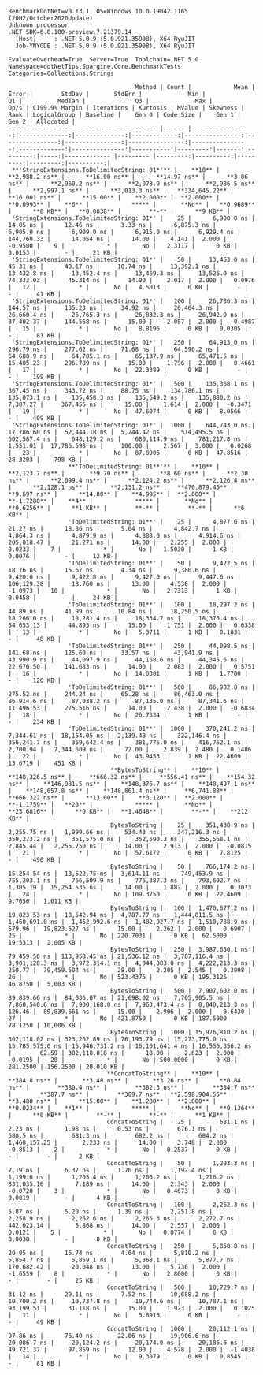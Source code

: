 
    BenchmarkDotNet=v0.13.1, OS=Windows 10.0.19042.1165 (20H2/October2020Update)
    Unknown processor
    .NET SDK=6.0.100-preview.7.21379.14
      [Host]     : .NET 5.0.9 (5.0.921.35908), X64 RyuJIT
      Job-YNYGDE : .NET 5.0.9 (5.0.921.35908), X64 RyuJIT

    EvaluateOverhead=True  Server=True  Toolchain=.NET 5.0  
    Namespace=dotNetTips.Spargine.Core.BenchmarkTests  Categories=Collections,Strings  

                                        Method | Count |            Mean |         Error |        StdDev |       StdErr |             Min |              Q1 |          Median |              Q3 |             Max |         Op/s | CI99.9% Margin | Iterations | Kurtosis | MValue | Skewness | Rank | LogicalGroup | Baseline |    Gen 0 | Code Size |    Gen 1 |    Gen 2 | Allocated |
    ------------------------------------------ |------ |----------------:|--------------:|--------------:|-------------:|----------------:|----------------:|----------------:|----------------:|----------------:|-------------:|---------------:|-----------:|---------:|-------:|---------:|-----:|------------- |--------- |---------:|----------:|---------:|---------:|----------:|
     **'StringExtensions.ToDelimitedString: 01*'** |    **10** |      **2,988.2 ns** |      **16.00 ns** |      **14.97 ns** |      **3.86 ns** |      **2,960.2 ns** |      **2,978.9 ns** |      **2,986.5 ns** |      **2,997.1 ns** |      **3,013.3 ns** |   **334,645.22** |      **16.001 ns** |      **15.00** |    **2.000** |  **2.000** |   **0.0993** |    **6** |            ***** |       **No** |   **0.9689** |      **0 KB** |   **0.0038** |        **-** |      **9 KB** |
     'StringExtensions.ToDelimitedString: 01*' |    25 |      6,908.0 ns |      14.05 ns |      12.46 ns |      3.33 ns |      6,875.3 ns |      6,905.0 ns |      6,909.0 ns |      6,915.0 ns |      6,929.4 ns |   144,760.33 |      14.054 ns |      14.00 |    4.141 |  2.000 |  -0.9500 |    9 |            * |       No |   2.3117 |      0 KB |   0.0153 |        - |     21 KB |
     'StringExtensions.ToDelimitedString: 01*' |    50 |     13,453.0 ns |      45.31 ns |      40.17 ns |     10.74 ns |     13,392.1 ns |     13,432.8 ns |     13,452.4 ns |     13,469.3 ns |     13,526.0 ns |    74,333.03 |      45.314 ns |      14.00 |    2.017 |  2.000 |   0.0976 |   12 |            * |       No |   4.5013 |      0 KB |        - |        - |     41 KB |
     'StringExtensions.ToDelimitedString: 01*' |   100 |     26,736.3 ns |     144.57 ns |     135.23 ns |     34.92 ns |     26,464.3 ns |     26,660.4 ns |     26,765.3 ns |     26,832.3 ns |     26,942.9 ns |    37,402.37 |     144.568 ns |      15.00 |    2.057 |  2.000 |  -0.4987 |   15 |            * |       No |   8.8196 |      0 KB |   0.0305 |        - |     81 KB |
     'StringExtensions.ToDelimitedString: 01*' |   250 |     64,913.0 ns |     296.79 ns |     277.62 ns |     71.68 ns |     64,590.2 ns |     64,680.9 ns |     64,785.1 ns |     65,137.9 ns |     65,471.5 ns |    15,405.23 |     296.789 ns |      15.00 |    1.796 |  2.000 |   0.4661 |   17 |            * |       No |  22.3389 |      0 KB |        - |        - |    199 KB |
     'StringExtensions.ToDelimitedString: 01*' |   500 |    135,368.1 ns |     367.45 ns |     343.72 ns |     88.75 ns |    134,786.1 ns |    135,073.1 ns |    135,458.3 ns |    135,649.2 ns |    135,880.2 ns |     7,387.27 |     367.455 ns |      15.00 |    1.614 |  2.000 |  -0.3471 |   19 |            * |       No |  47.6074 |      0 KB |   8.0566 |        - |    409 KB |
     'StringExtensions.ToDelimitedString: 01*' |  1000 |    644,743.0 ns |  17,786.60 ns |  52,444.18 ns |  5,244.42 ns |    514,495.5 ns |    602,587.4 ns |    648,129.2 ns |    680,114.9 ns |    781,217.8 ns |     1,551.01 |  17,786.598 ns |     100.00 |    2.567 |  3.000 |   0.0268 |   23 |            * |       No |  87.8906 |      0 KB |  47.8516 |  28.3203 |    798 KB |
                     **'ToDelimitedString: 01**'** |    **10** |      **2,123.7 ns** |       **9.70 ns** |       **8.60 ns** |      **2.30 ns** |      **2,099.4 ns** |      **2,124.2 ns** |      **2,126.4 ns** |      **2,128.1 ns** |      **2,131.2 ns** |   **470,879.45** |       **9.697 ns** |      **14.00** |    **4.995** |  **2.000** |  **-1.7280** |    **4** |            ***** |       **No** |   **0.6256** |      **1 KB** |        **-** |        **-** |      **6 KB** |
                     'ToDelimitedString: 01**' |    25 |      4,877.6 ns |      21.27 ns |      18.86 ns |      5.04 ns |      4,842.7 ns |      4,864.3 ns |      4,879.9 ns |      4,888.0 ns |      4,914.6 ns |   205,018.47 |      21.271 ns |      14.00 |    2.255 |  2.000 |   0.0233 |    7 |            * |       No |   1.5030 |      1 KB |   0.0076 |        - |     12 KB |
                     'ToDelimitedString: 01**' |    50 |      9,422.5 ns |      18.76 ns |      15.67 ns |      4.34 ns |      9,380.6 ns |      9,420.0 ns |      9,422.8 ns |      9,427.0 ns |      9,447.6 ns |   106,129.38 |      18.760 ns |      13.00 |    4.538 |  2.000 |  -1.0973 |   10 |            * |       No |   2.7313 |      1 KB |   0.0458 |        - |     24 KB |
                     'ToDelimitedString: 01**' |   100 |     18,297.2 ns |      44.89 ns |      41.99 ns |     10.84 ns |     18,250.5 ns |     18,266.0 ns |     18,281.4 ns |     18,334.7 ns |     18,376.4 ns |    54,653.13 |      44.895 ns |      15.00 |    1.751 |  2.000 |   0.6338 |   13 |            * |       No |   5.3711 |      1 KB |   0.1831 |        - |     48 KB |
                     'ToDelimitedString: 01**' |   250 |     44,098.5 ns |     141.68 ns |     125.60 ns |     33.57 ns |     43,941.9 ns |     43,990.9 ns |     44,097.9 ns |     44,168.6 ns |     44,345.6 ns |    22,676.50 |     141.683 ns |      14.00 |    2.083 |  2.000 |   0.5751 |   16 |            * |       No |  14.0381 |      1 KB |   1.7700 |        - |    126 KB |
                     'ToDelimitedString: 01**' |   500 |     86,982.8 ns |     275.52 ns |     244.24 ns |     65.28 ns |     86,463.0 ns |     86,914.6 ns |     87,038.2 ns |     87,135.0 ns |     87,341.6 ns |    11,496.53 |     275.516 ns |      14.00 |    2.438 |  2.000 |  -0.6834 |   18 |            * |       No |  26.7334 |      1 KB |        - |        - |    234 KB |
                     'ToDelimitedString: 01**' |  1000 |    370,241.2 ns |   7,344.61 ns |  18,154.05 ns |  2,139.48 ns |    322,146.4 ns |    356,241.7 ns |    369,642.4 ns |    381,775.0 ns |    416,752.1 ns |     2,700.94 |   7,344.609 ns |      72.00 |    2.839 |  2.480 |   0.1406 |   22 |            * |       No |  43.9453 |      1 KB |  22.4609 |  13.6719 |    451 KB |
                                 **BytesToString** |    **10** |    **148,326.5 ns** |     **666.32 ns** |     **556.41 ns** |    **154.32 ns** |    **146,981.5 ns** |    **148,376.7 ns** |    **148,497.1 ns** |    **148,657.8 ns** |    **148,861.4 ns** |     **6,741.88** |     **666.322 ns** |      **13.00** |    **3.120** |  **2.000** |  **-1.1759** |   **20** |            ***** |       **No** |  **23.6816** |      **0 KB** |   **1.4648** |        **-** |    **212 KB** |
                                 BytesToString |    25 |    351,438.9 ns |   2,255.75 ns |   1,999.66 ns |    534.43 ns |    347,216.3 ns |    350,273.2 ns |    351,575.0 ns |    352,590.3 ns |    355,568.1 ns |     2,845.44 |   2,255.750 ns |      14.00 |    2.913 |  2.000 |  -0.0815 |   21 |            * |       No |  57.6172 |      0 KB |   7.8125 |        - |    496 KB |
                                 BytesToString |    50 |    766,174.2 ns |  15,254.54 ns |  13,522.75 ns |  3,614.11 ns |    749,453.9 ns |    755,203.1 ns |    766,509.9 ns |    776,387.3 ns |    793,692.7 ns |     1,305.19 |  15,254.535 ns |      14.00 |    1.882 |  2.000 |   0.3073 |   24 |            * |       No | 109.3750 |      0 KB |  22.4609 |   9.7656 |  1,011 KB |
                                 BytesToString |   100 |  1,470,677.2 ns |  19,823.53 ns |  18,542.94 ns |  4,787.77 ns |  1,444,811.5 ns |  1,460,691.0 ns |  1,462,992.6 ns |  1,482,927.7 ns |  1,510,788.9 ns |       679.96 |  19,823.527 ns |      15.00 |    2.262 |  2.000 |   0.6907 |   25 |            * |       No | 220.7031 |      0 KB |  62.5000 |  19.5313 |  2,005 KB |
                                 BytesToString |   250 |  3,987,650.1 ns |  79,459.50 ns | 113,958.45 ns | 21,536.12 ns |  3,787,116.4 ns |  3,901,120.3 ns |  3,972,314.1 ns |  4,044,083.0 ns |  4,222,213.3 ns |       250.77 |  79,459.504 ns |      28.00 |    2.205 |  2.545 |   0.3998 |   26 |            * |       No | 523.4375 |      0 KB | 195.3125 |  46.8750 |  5,003 KB |
                                 BytesToString |   500 |  7,907,602.0 ns |  89,839.66 ns |  84,036.07 ns | 21,698.02 ns |  7,705,905.5 ns |  7,860,540.6 ns |  7,930,168.0 ns |  7,963,473.4 ns |  8,040,213.3 ns |       126.46 |  89,839.661 ns |      15.00 |    2.906 |  2.000 |  -0.6430 |   27 |            * |       No | 421.8750 |      0 KB | 187.5000 |  78.1250 | 10,006 KB |
                                 BytesToString |  1000 | 15,976,810.2 ns | 302,118.02 ns | 323,262.89 ns | 76,193.79 ns | 15,273,775.0 ns | 15,785,575.0 ns | 15,946,731.2 ns | 16,161,641.4 ns | 16,556,356.2 ns |        62.59 | 302,118.018 ns |      18.00 |    2.623 |  2.000 |  -0.0195 |   28 |            * |       No | 500.0000 |      0 KB | 281.2500 | 156.2500 | 20,010 KB |
                                **ConcatToString** |    **10** |        **384.8 ns** |       **3.48 ns** |       **3.26 ns** |      **0.84 ns** |        **380.4 ns** |        **382.3 ns** |        **384.7 ns** |        **387.7 ns** |        **389.7 ns** | **2,598,904.55** |       **3.480 ns** |      **15.00** |    **1.280** |  **2.000** |   **0.0234** |    **1** |            ***** |       **No** |   **0.1364** |      **0 KB** |        **-** |        **-** |      **1 KB** |
                                ConcatToString |    25 |        681.1 ns |       2.23 ns |       1.98 ns |      0.53 ns |        676.1 ns |        680.5 ns |        681.3 ns |        682.2 ns |        684.2 ns | 1,468,157.25 |       2.233 ns |      14.00 |    3.748 |  2.000 |  -0.8513 |    2 |            * |       No |   0.2537 |      0 KB |        - |        - |      2 KB |
                                ConcatToString |    50 |      1,203.3 ns |       7.19 ns |       6.37 ns |      1.70 ns |      1,192.4 ns |      1,199.0 ns |      1,205.4 ns |      1,206.2 ns |      1,216.2 ns |   831,035.16 |       7.189 ns |      14.00 |    2.343 |  2.000 |  -0.0720 |    3 |            * |       No |   0.4673 |      0 KB |   0.0019 |        - |      4 KB |
                                ConcatToString |   100 |      2,262.3 ns |       5.87 ns |       5.20 ns |      1.39 ns |      2,251.8 ns |      2,258.9 ns |      2,262.6 ns |      2,265.3 ns |      2,272.7 ns |   442,023.14 |       5.868 ns |      14.00 |    2.557 |  2.000 |   0.0121 |    5 |            * |       No |   0.8774 |      0 KB |   0.0038 |        - |      8 KB |
                                ConcatToString |   250 |      5,858.8 ns |      20.05 ns |      16.74 ns |      4.64 ns |      5,810.2 ns |      5,854.7 ns |      5,859.1 ns |      5,868.1 ns |      5,877.7 ns |   170,682.42 |      20.048 ns |      13.00 |    5.736 |  2.000 |  -1.6559 |    8 |            * |       No |   2.8000 |      0 KB |        - |        - |     25 KB |
                                ConcatToString |   500 |     10,729.7 ns |      31.12 ns |      29.11 ns |      7.52 ns |     10,688.2 ns |     10,700.2 ns |     10,737.8 ns |     10,744.6 ns |     10,787.1 ns |    93,199.51 |      31.118 ns |      15.00 |    1.923 |  2.000 |   0.1025 |   11 |            * |       No |   5.6915 |      0 KB |        - |        - |     49 KB |
                                ConcatToString |  1000 |     20,112.1 ns |      97.86 ns |      76.40 ns |     22.06 ns |     19,906.6 ns |     20,086.7 ns |     20,124.2 ns |     20,174.0 ns |     20,186.6 ns |    49,721.37 |      97.859 ns |      12.00 |    4.578 |  2.000 |  -1.4038 |   14 |            * |       No |   9.3079 |      0 KB |   0.8545 |        - |     81 KB |
